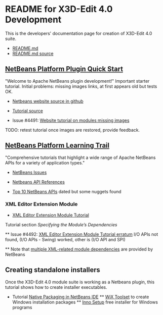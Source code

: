 # README for X3D-Edit 4.0 Development

This is the developers' documentation page for creation of X3D-Edit 4.0 suite.

* [README.md](https://sourceforge.net/p/x3d/code/HEAD/tree/www.web3d.org/x3d/tools/X3dEdit4.0/X3dEditModuleSuite/README.md)
* [README.md source](https://svn.code.sf.net/p/x3d/code/www.web3d.org/x3d/tools/X3dEdit4.0/X3dEditModuleSuite/README.md)

## [NetBeans Platform Plugin Quick Start](https://netbeans.apache.org/tutorials/nbm-google.html)

"Welcome to Apache NetBeans plugin development!"  Important starter tutorial.  Initial problems: missing images links, at first appears old but tests OK.

* [Netbeans website source in github](https://github.com/apache/netbeans-website)

* [Tutorial source](https://github.com/apache/netbeans-website/blob/master/netbeans.apache.org/src/content/tutorials/nbm-google.asciidoc)

* Issue #4491: [Website tutorial on modules missing images](https://github.com/apache/netbeans/issues/4491)

 TODO: retest tutorial once images are restored, provide feedback.


## [NetBeans Platform Learning Trail](https://netbeans.apache.org/kb/docs/platform.html)

"Comprehensive tutorials that highlight a wide range of Apache NetBeans APIs for a variety of application types."

* [NetBeans Issues](https://github.com/apache/netbeans/issues)

* [Netbeans API References](https://netbeans.apache.org/kb/docs/platform.html#API)

* [Top 10 NetBeans APIs](https://www.youtube.com/watch?v=FF5fvHbZxpk) dated but some nuggets found

### XML Editor Extension Module

* [XML Editor Extension Module Tutorial](https://netbeans.apache.org/tutorials/nbm-xmleditor.html)

Tutorial section *Specifying the Module’s Dependencies*

** Issue #4492: [XML Editor Extension Module Tutorial erratum](https://github.com/apache/netbeans/issues/4492) 
   I/O APIs not found, (I/O APIs - Swing) worked, other is (I/O API and SPI)

** Note that [multiple XML-related module dependencies](X3dEditModuleSuite/snapshots/XmlModuleDependencies.png) are provided by NetBeans 


## Creating standalone installers

Once the X3D-Edit 4.0 module suite is working as a Netbeans plugin, this tutorial shows how to create installer executables.

* Tutorial [Native Packaging in NetBeans IDE](https://netbeans.apache.org/kb/docs/java/native_pkg.html)
** [WiX Toolset](https://wixtoolset.org) to create Windows installation packages
** [Inno Setup](https://jrsoftware.org)  free installer for Windows programs
